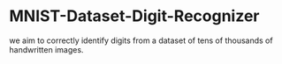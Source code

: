 # MNIST-Dataset-Digit-Recognizer
we aim to correctly identify digits from a dataset of tens of thousands of handwritten images.
